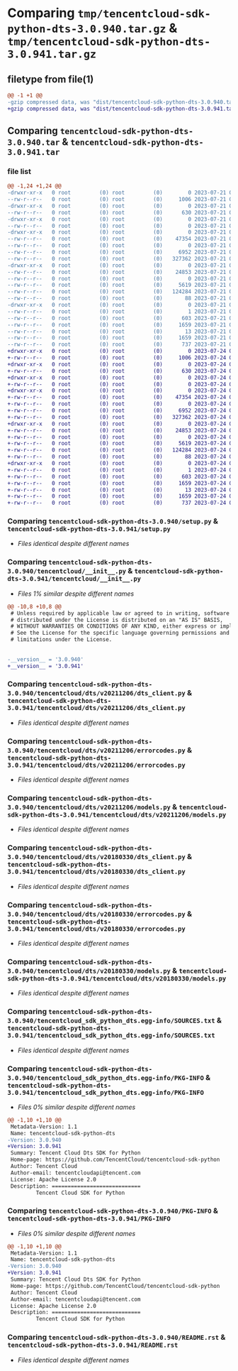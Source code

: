 # Comparing `tmp/tencentcloud-sdk-python-dts-3.0.940.tar.gz` & `tmp/tencentcloud-sdk-python-dts-3.0.941.tar.gz`

## filetype from file(1)

```diff
@@ -1 +1 @@
-gzip compressed data, was "dist/tencentcloud-sdk-python-dts-3.0.940.tar", last modified: Fri Jul 21 00:28:14 2023, max compression
+gzip compressed data, was "dist/tencentcloud-sdk-python-dts-3.0.941.tar", last modified: Mon Jul 24 00:36:11 2023, max compression
```

## Comparing `tencentcloud-sdk-python-dts-3.0.940.tar` & `tencentcloud-sdk-python-dts-3.0.941.tar`

### file list

```diff
@@ -1,24 +1,24 @@
-drwxr-xr-x   0 root         (0) root         (0)        0 2023-07-21 00:28:14.000000 tencentcloud-sdk-python-dts-3.0.940/
--rw-r--r--   0 root         (0) root         (0)     1006 2023-07-21 00:28:14.000000 tencentcloud-sdk-python-dts-3.0.940/setup.py
-drwxr-xr-x   0 root         (0) root         (0)        0 2023-07-21 00:28:14.000000 tencentcloud-sdk-python-dts-3.0.940/tencentcloud/
--rw-r--r--   0 root         (0) root         (0)      630 2023-07-21 00:28:14.000000 tencentcloud-sdk-python-dts-3.0.940/tencentcloud/__init__.py
-drwxr-xr-x   0 root         (0) root         (0)        0 2023-07-21 00:28:14.000000 tencentcloud-sdk-python-dts-3.0.940/tencentcloud/dts/
--rw-r--r--   0 root         (0) root         (0)        0 2023-07-21 00:28:14.000000 tencentcloud-sdk-python-dts-3.0.940/tencentcloud/dts/__init__.py
-drwxr-xr-x   0 root         (0) root         (0)        0 2023-07-21 00:28:14.000000 tencentcloud-sdk-python-dts-3.0.940/tencentcloud/dts/v20211206/
--rw-r--r--   0 root         (0) root         (0)    47354 2023-07-21 00:28:14.000000 tencentcloud-sdk-python-dts-3.0.940/tencentcloud/dts/v20211206/dts_client.py
--rw-r--r--   0 root         (0) root         (0)        0 2023-07-21 00:28:14.000000 tencentcloud-sdk-python-dts-3.0.940/tencentcloud/dts/v20211206/__init__.py
--rw-r--r--   0 root         (0) root         (0)     6952 2023-07-21 00:28:14.000000 tencentcloud-sdk-python-dts-3.0.940/tencentcloud/dts/v20211206/errorcodes.py
--rw-r--r--   0 root         (0) root         (0)   327362 2023-07-21 00:28:14.000000 tencentcloud-sdk-python-dts-3.0.940/tencentcloud/dts/v20211206/models.py
-drwxr-xr-x   0 root         (0) root         (0)        0 2023-07-21 00:28:14.000000 tencentcloud-sdk-python-dts-3.0.940/tencentcloud/dts/v20180330/
--rw-r--r--   0 root         (0) root         (0)    24853 2023-07-21 00:28:14.000000 tencentcloud-sdk-python-dts-3.0.940/tencentcloud/dts/v20180330/dts_client.py
--rw-r--r--   0 root         (0) root         (0)        0 2023-07-21 00:28:14.000000 tencentcloud-sdk-python-dts-3.0.940/tencentcloud/dts/v20180330/__init__.py
--rw-r--r--   0 root         (0) root         (0)     5619 2023-07-21 00:28:14.000000 tencentcloud-sdk-python-dts-3.0.940/tencentcloud/dts/v20180330/errorcodes.py
--rw-r--r--   0 root         (0) root         (0)   124284 2023-07-21 00:28:14.000000 tencentcloud-sdk-python-dts-3.0.940/tencentcloud/dts/v20180330/models.py
--rw-r--r--   0 root         (0) root         (0)       88 2023-07-21 00:28:14.000000 tencentcloud-sdk-python-dts-3.0.940/setup.cfg
-drwxr-xr-x   0 root         (0) root         (0)        0 2023-07-21 00:28:14.000000 tencentcloud-sdk-python-dts-3.0.940/tencentcloud_sdk_python_dts.egg-info/
--rw-r--r--   0 root         (0) root         (0)        1 2023-07-21 00:28:14.000000 tencentcloud-sdk-python-dts-3.0.940/tencentcloud_sdk_python_dts.egg-info/dependency_links.txt
--rw-r--r--   0 root         (0) root         (0)      603 2023-07-21 00:28:14.000000 tencentcloud-sdk-python-dts-3.0.940/tencentcloud_sdk_python_dts.egg-info/SOURCES.txt
--rw-r--r--   0 root         (0) root         (0)     1659 2023-07-21 00:28:14.000000 tencentcloud-sdk-python-dts-3.0.940/tencentcloud_sdk_python_dts.egg-info/PKG-INFO
--rw-r--r--   0 root         (0) root         (0)       13 2023-07-21 00:28:14.000000 tencentcloud-sdk-python-dts-3.0.940/tencentcloud_sdk_python_dts.egg-info/top_level.txt
--rw-r--r--   0 root         (0) root         (0)     1659 2023-07-21 00:28:14.000000 tencentcloud-sdk-python-dts-3.0.940/PKG-INFO
--rw-r--r--   0 root         (0) root         (0)      737 2023-07-21 00:28:14.000000 tencentcloud-sdk-python-dts-3.0.940/README.rst
+drwxr-xr-x   0 root         (0) root         (0)        0 2023-07-24 00:36:11.000000 tencentcloud-sdk-python-dts-3.0.941/
+-rw-r--r--   0 root         (0) root         (0)     1006 2023-07-24 00:36:11.000000 tencentcloud-sdk-python-dts-3.0.941/setup.py
+drwxr-xr-x   0 root         (0) root         (0)        0 2023-07-24 00:36:11.000000 tencentcloud-sdk-python-dts-3.0.941/tencentcloud/
+-rw-r--r--   0 root         (0) root         (0)      630 2023-07-24 00:36:11.000000 tencentcloud-sdk-python-dts-3.0.941/tencentcloud/__init__.py
+drwxr-xr-x   0 root         (0) root         (0)        0 2023-07-24 00:36:11.000000 tencentcloud-sdk-python-dts-3.0.941/tencentcloud/dts/
+-rw-r--r--   0 root         (0) root         (0)        0 2023-07-24 00:36:11.000000 tencentcloud-sdk-python-dts-3.0.941/tencentcloud/dts/__init__.py
+drwxr-xr-x   0 root         (0) root         (0)        0 2023-07-24 00:36:11.000000 tencentcloud-sdk-python-dts-3.0.941/tencentcloud/dts/v20211206/
+-rw-r--r--   0 root         (0) root         (0)    47354 2023-07-24 00:36:11.000000 tencentcloud-sdk-python-dts-3.0.941/tencentcloud/dts/v20211206/dts_client.py
+-rw-r--r--   0 root         (0) root         (0)        0 2023-07-24 00:36:11.000000 tencentcloud-sdk-python-dts-3.0.941/tencentcloud/dts/v20211206/__init__.py
+-rw-r--r--   0 root         (0) root         (0)     6952 2023-07-24 00:36:11.000000 tencentcloud-sdk-python-dts-3.0.941/tencentcloud/dts/v20211206/errorcodes.py
+-rw-r--r--   0 root         (0) root         (0)   327362 2023-07-24 00:36:11.000000 tencentcloud-sdk-python-dts-3.0.941/tencentcloud/dts/v20211206/models.py
+drwxr-xr-x   0 root         (0) root         (0)        0 2023-07-24 00:36:11.000000 tencentcloud-sdk-python-dts-3.0.941/tencentcloud/dts/v20180330/
+-rw-r--r--   0 root         (0) root         (0)    24853 2023-07-24 00:36:11.000000 tencentcloud-sdk-python-dts-3.0.941/tencentcloud/dts/v20180330/dts_client.py
+-rw-r--r--   0 root         (0) root         (0)        0 2023-07-24 00:36:11.000000 tencentcloud-sdk-python-dts-3.0.941/tencentcloud/dts/v20180330/__init__.py
+-rw-r--r--   0 root         (0) root         (0)     5619 2023-07-24 00:36:11.000000 tencentcloud-sdk-python-dts-3.0.941/tencentcloud/dts/v20180330/errorcodes.py
+-rw-r--r--   0 root         (0) root         (0)   124284 2023-07-24 00:36:11.000000 tencentcloud-sdk-python-dts-3.0.941/tencentcloud/dts/v20180330/models.py
+-rw-r--r--   0 root         (0) root         (0)       88 2023-07-24 00:36:11.000000 tencentcloud-sdk-python-dts-3.0.941/setup.cfg
+drwxr-xr-x   0 root         (0) root         (0)        0 2023-07-24 00:36:11.000000 tencentcloud-sdk-python-dts-3.0.941/tencentcloud_sdk_python_dts.egg-info/
+-rw-r--r--   0 root         (0) root         (0)        1 2023-07-24 00:36:11.000000 tencentcloud-sdk-python-dts-3.0.941/tencentcloud_sdk_python_dts.egg-info/dependency_links.txt
+-rw-r--r--   0 root         (0) root         (0)      603 2023-07-24 00:36:11.000000 tencentcloud-sdk-python-dts-3.0.941/tencentcloud_sdk_python_dts.egg-info/SOURCES.txt
+-rw-r--r--   0 root         (0) root         (0)     1659 2023-07-24 00:36:11.000000 tencentcloud-sdk-python-dts-3.0.941/tencentcloud_sdk_python_dts.egg-info/PKG-INFO
+-rw-r--r--   0 root         (0) root         (0)       13 2023-07-24 00:36:11.000000 tencentcloud-sdk-python-dts-3.0.941/tencentcloud_sdk_python_dts.egg-info/top_level.txt
+-rw-r--r--   0 root         (0) root         (0)     1659 2023-07-24 00:36:11.000000 tencentcloud-sdk-python-dts-3.0.941/PKG-INFO
+-rw-r--r--   0 root         (0) root         (0)      737 2023-07-24 00:36:11.000000 tencentcloud-sdk-python-dts-3.0.941/README.rst
```

### Comparing `tencentcloud-sdk-python-dts-3.0.940/setup.py` & `tencentcloud-sdk-python-dts-3.0.941/setup.py`

 * *Files identical despite different names*

### Comparing `tencentcloud-sdk-python-dts-3.0.940/tencentcloud/__init__.py` & `tencentcloud-sdk-python-dts-3.0.941/tencentcloud/__init__.py`

 * *Files 1% similar despite different names*

```diff
@@ -10,8 +10,8 @@
 # Unless required by applicable law or agreed to in writing, software
 # distributed under the License is distributed on an "AS IS" BASIS,
 # WITHOUT WARRANTIES OR CONDITIONS OF ANY KIND, either express or implied.
 # See the License for the specific language governing permissions and
 # limitations under the License.
 
 
-__version__ = '3.0.940'
+__version__ = '3.0.941'
```

### Comparing `tencentcloud-sdk-python-dts-3.0.940/tencentcloud/dts/v20211206/dts_client.py` & `tencentcloud-sdk-python-dts-3.0.941/tencentcloud/dts/v20211206/dts_client.py`

 * *Files identical despite different names*

### Comparing `tencentcloud-sdk-python-dts-3.0.940/tencentcloud/dts/v20211206/errorcodes.py` & `tencentcloud-sdk-python-dts-3.0.941/tencentcloud/dts/v20211206/errorcodes.py`

 * *Files identical despite different names*

### Comparing `tencentcloud-sdk-python-dts-3.0.940/tencentcloud/dts/v20211206/models.py` & `tencentcloud-sdk-python-dts-3.0.941/tencentcloud/dts/v20211206/models.py`

 * *Files identical despite different names*

### Comparing `tencentcloud-sdk-python-dts-3.0.940/tencentcloud/dts/v20180330/dts_client.py` & `tencentcloud-sdk-python-dts-3.0.941/tencentcloud/dts/v20180330/dts_client.py`

 * *Files identical despite different names*

### Comparing `tencentcloud-sdk-python-dts-3.0.940/tencentcloud/dts/v20180330/errorcodes.py` & `tencentcloud-sdk-python-dts-3.0.941/tencentcloud/dts/v20180330/errorcodes.py`

 * *Files identical despite different names*

### Comparing `tencentcloud-sdk-python-dts-3.0.940/tencentcloud/dts/v20180330/models.py` & `tencentcloud-sdk-python-dts-3.0.941/tencentcloud/dts/v20180330/models.py`

 * *Files identical despite different names*

### Comparing `tencentcloud-sdk-python-dts-3.0.940/tencentcloud_sdk_python_dts.egg-info/SOURCES.txt` & `tencentcloud-sdk-python-dts-3.0.941/tencentcloud_sdk_python_dts.egg-info/SOURCES.txt`

 * *Files identical despite different names*

### Comparing `tencentcloud-sdk-python-dts-3.0.940/tencentcloud_sdk_python_dts.egg-info/PKG-INFO` & `tencentcloud-sdk-python-dts-3.0.941/tencentcloud_sdk_python_dts.egg-info/PKG-INFO`

 * *Files 0% similar despite different names*

```diff
@@ -1,10 +1,10 @@
 Metadata-Version: 1.1
 Name: tencentcloud-sdk-python-dts
-Version: 3.0.940
+Version: 3.0.941
 Summary: Tencent Cloud Dts SDK for Python
 Home-page: https://github.com/TencentCloud/tencentcloud-sdk-python
 Author: Tencent Cloud
 Author-email: tencentcloudapi@tencent.com
 License: Apache License 2.0
 Description: ============================
         Tencent Cloud SDK for Python
```

### Comparing `tencentcloud-sdk-python-dts-3.0.940/PKG-INFO` & `tencentcloud-sdk-python-dts-3.0.941/PKG-INFO`

 * *Files 0% similar despite different names*

```diff
@@ -1,10 +1,10 @@
 Metadata-Version: 1.1
 Name: tencentcloud-sdk-python-dts
-Version: 3.0.940
+Version: 3.0.941
 Summary: Tencent Cloud Dts SDK for Python
 Home-page: https://github.com/TencentCloud/tencentcloud-sdk-python
 Author: Tencent Cloud
 Author-email: tencentcloudapi@tencent.com
 License: Apache License 2.0
 Description: ============================
         Tencent Cloud SDK for Python
```

### Comparing `tencentcloud-sdk-python-dts-3.0.940/README.rst` & `tencentcloud-sdk-python-dts-3.0.941/README.rst`

 * *Files identical despite different names*

